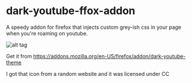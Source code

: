dark-youtube-ffox-addon
=======================

A speedy addon for firefox that injects custom grey-ish css in your page when you're roaming on youtube.


![alt tag](https://cloud.githubusercontent.com/assets/3413738/5535331/e7dd7a48-8a84-11e4-9ddf-ec5e47ea0077.png)


Get it from https://addons.mozilla.org/en-US/firefox/addon/dark-youtube-theme

I got that icon from a random website and it was licensed under CC
